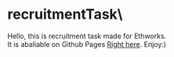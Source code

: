 # recruitmentTask\
Hello, this is recruitment task made for Ethworks. <br>
It is abaliable on Github Pages <a href="https://theconsite.github.io/recruitmentTask/">Right here</a>.
Enjoy:)
